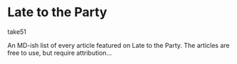 # Late to the Party

take51

An MD-ish list of every article featured on Late to the Party. The articles are free to use, but require attribution...

